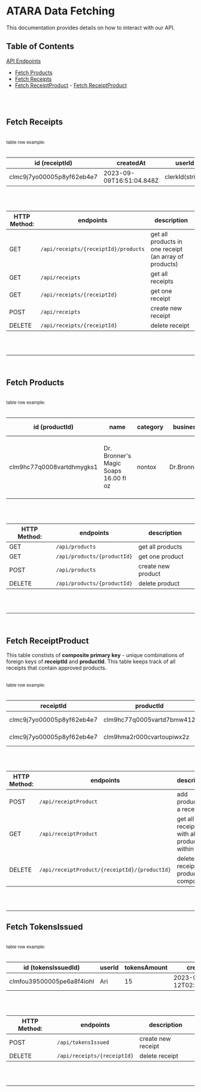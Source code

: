 # ATARA Data Fetching

 This documentation provides details on how to interact with our API. 

## Table of Contents

 [API Endpoints](#api-endpoints)
   - [Fetch Products](#fetch-products)
   - [Fetch Receipts](#fetch-receipts)
   - [Fetch ReceiptProduct](#fetch-receiptproduct)
    - [Fetch ReceiptProduct](#fetch-tokensIssued)

<br>
<br>



 ## Fetch Receipts


<br>
<small>table row example:</small>
<br>
<br>


| id (receiptId)| createdAt           | userId    |
|------------|------------------|-------------|
|     clmc9j7yo00005p8yf62eb4e7     | 2023-09-09T16:51:04.848Z      | clerkId(string) | 

<br>
<br>

| HTTP Method: | endpoints | description |
|----------|----------|----------|
| GET| `/api/receipts/{receiptId}/products` | get all products in one receipt (an array of products) |
| GET| `/api/receipts` | get all receipts  |
| GET |`/api/receipts/{receiptId}` | get one receipt  |
| POST| `/api/receipts` | create new receipt |
| DELETE| `/api/receipts/{receiptId}` | delete receipt |


<br>
<br>

- - -
<br>

## Fetch Products

<br>
<small>table row example:</small>
<br>
<br>

| id (productId) | name | category | business | description | price(in cents) | imageUrl | tokenValue |
|----------|----------|----------|----------|----------|----------|----------|----------|
| clm9hc77q0008vartdhmygks1   | Dr. Bronner's Magic Soaps 16.00 fl oz | nontox | Dr.Bronners         |      Peppermint Liquid Soap is scented with organic peppermint essential oil...      | 1699 |  https://www.drbronner.com/cdn/shop/files/... | 20 |


<br>
<br>

| HTTP Method: | endpoints | description |
|----------|----------|----------|
| GET| `/api/products` | get all products  |
| GET |`/api/products/{productId}` | get one product |
| POST| `/api/products` | create new product |
| DELETE| `/api/products/{productId}` | delete product |

<br>
<br>

- - -
<br>

## Fetch ReceiptProduct
This table constists of __composite primary key__ - unique combinations of foreign keys of __receiptId__ and __productId__. This table keeps track of all receipts that contain approved products.



<br>
<small>table row example:</small>
<br>
<br>

| receiptId| productId           | quantity    | createdAt |
|------------|------------------|-------------|----|
|     clmc9j7yo00005p8yf62eb4e7     | clm9hc77q0005vartd7bmw412      | 3 | 2023-09-10T04:43:03.630Z | 
|     clmc9j7yo00005p8yf62eb4e7     | clm9hma2r000cvartoupiwx2z      | 1 | 2023-09-10T04:44:03.630Z |   



<br>
<br>

| HTTP Method: | endpoints | description |
|----------|----------|----------|
| POST| `/api/receiptProduct` | add product to a receipt |
| GET| `/api/receiptProduct` | get all receipts with all products  within them  |
| DELETE| `/api/receiptProduct/{receiptId}/{productId}` | delete receipt product composite|

<br>
<br>

- - - 

## Fetch TokensIssued


<br>
<small>table row example:</small>
<br>
<br>


| id (tokensIssuedId)| userId          | tokensAmount    | createdAt |
|------------|------------------|-------------|------------|
|     clmfou39500005pe6a8f4iohl    | Ari | 15 | 2023-09-12T02:22:44.926Z |

<br>
<br>

| HTTP Method: | endpoints | description |
|----------|----------|----------|
| POST| `/api/tokensIssued` | create new receipt |
| DELETE| `/api/receipts/{receiptId}` | delete receipt |


<br>
<br>

- - -
<br>

